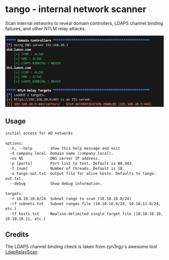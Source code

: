 # tango - internal network scanner

Scan internal networks to reveal domain controllers, LDAPS channel binding failures, and other NTLM relay attacks.

![example](./src/example.png)

## Usage

```
initial access for AD networks

options:
  -h, --help        show this help message and exit
  -d company.local  Domain name (company.local).
  -ns NS            DNS server IP address.
  -p [ports]        Port list to test. Default is 80,443.
  -t [num]          Number of threads. Default is 10.
  -o tango-out.txt  Output file for alive hosts. Defaults to tango-out.txt.
  --debug           Show debug information.

targets:
  -r 10.10.10.0/24  Subnet range to scan (10.10.10.0/24)
  -rf subnets.txt   Subnet ranges file (10.10.10.0/24, 10.10.11.0/24, etc.)
  -tf hosts.txt     Newline-delimited single target file (10.10.10.10, 10.10.10.11, etc.)
```

## Credits

The LDAPS channel binding check is taken from zyn3rgy's awesome tool [LdapRelayScan](https://github.com/zyn3rgy/LdapRelayScan)